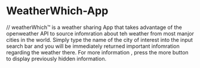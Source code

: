 # WeatherWhich-App
// weatherWhich™ is a weather sharing App that takes advantage of the openweather API to source infomration about teh weather from most manjor cities in the world. 
Simply type the name of the city of interest into the input search bar and you will be immediately returned important infomration regarding the weather there.
For more information , press the more button to display previously hidden information. 
